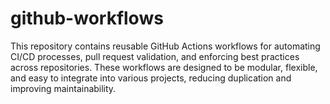 # github-workflows
This repository contains reusable GitHub Actions workflows for automating CI/CD processes, pull request validation, and enforcing best practices across repositories. These workflows are designed to be modular, flexible, and easy to integrate into various projects, reducing duplication and improving maintainability.

